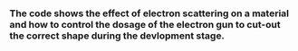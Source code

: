 ### The code shows the effect of electron scattering on a material and how to control the dosage of the electron gun to cut-out the correct shape during the devlopment stage.
